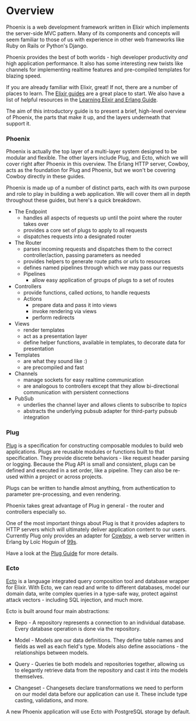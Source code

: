 # Overview

Phoenix is a web development framework written in Elixir which implements the server-side MVC pattern. Many of its components and concepts will seem familiar to those of us with experience in other web frameworks like Ruby on Rails or Python's Django.

Phoenix provides the best of both worlds - high developer productivity _and_ high application performance. It also has some interesting new twists like channels for implementing realtime features and pre-compiled templates for blazing speed.

If you are already familiar with Elixir, great! If not, there are a number of places to learn. The [Elixir guides](http://elixir-lang.org/getting-started/introduction.html) are a great place to start. We also have a list of helpful resources in the [Learning Elixir and Erlang Guide](http://www.phoenixframework.org/docs/learning-elixir-and-erlang).

The aim of this introductory guide is to present a brief, high-level overview of Phoenix, the parts that make it up, and the layers underneath that support it.

### Phoenix

Phoenix is actually the top layer of a multi-layer system designed to be modular and flexible. The other layers include Plug, and Ecto, which we will cover right after Phoenix in this overview. The Erlang HTTP server, Cowboy, acts as the foundation for Plug and Phoenix, but we won't be covering Cowboy directly in these guides.

Phoenix is made up of a number of distinct parts, each with its own purpose and role to play in building a web application. We will cover them all in depth throughout these guides, but here's a quick breakdown.

- The Endpoint
  - handles all aspects of requests up until the point where the router takes over
  - provides a core set of plugs to apply to all requests
  - dispatches requests into a designated router
- The Router
  - parses incoming requests and dispatches them to the correct controller/action, passing parameters as needed
  - provides helpers to generate route paths or urls to resources
  - defines named pipelines through which we may pass our requests
  - Pipelines
    - allow easy application of groups of plugs to a set of routes
- Controllers
  - provide functions, called *actions*, to handle requests
  - Actions
    - prepare data and pass it into views
    - invoke rendering via views
    - perform redirects
- Views
  - render templates
  - act as a presentation layer
  - define helper functions, available in templates, to decorate data for presentation
- Templates
  - are what they sound like :)
  - are precompiled and fast
- Channels
  - manage sockets for easy realtime communication
  - are analogous to controllers except that they allow bi-directional communication with persistent connections
- PubSub
  - underlies the channel layer and allows clients to subscribe to *topics*
  - abstracts the underlying pubsub adapter for third-party pubsub integration

### Plug

[Plug](http://hexdocs.pm/plug/) is a specification for constructing composable modules to build web applications. Plugs are reusable modules or functions built to that specification. They provide discrete behaviors - like request header parsing or logging. Because the Plug API is small and consistent, plugs can be defined and executed in a set order, like a pipeline. They can also be re-used within a project or across projects.

Plugs can be written to handle almost anything, from authentication to parameter pre-processing, and even rendering.

Phoenix takes great advantage of Plug in general - the router and controllers especially so.

One of the most important things about Plug is that it provides adapters to HTTP servers which will ultimately deliver application content to our users. Currently Plug only provides an adapter for [Cowboy](https://github.com/ninenines/cowboy), a web server written in Erlang by Loïc Hoguin of [99s](http://ninenines.eu/).

Have a look at the [Plug Guide](http://www.phoenixframework.org/docs/understanding-plug) for more details.

### Ecto

[Ecto](http://hexdocs.pm/ecto) is a language integrated query composition tool and database wrapper for Elixir. With Ecto, we can read and write to different databases, model our domain data, write complex queries in a type-safe way, protect against attack vectors - including SQL injection, and much more.

Ecto is built around four main abstractions:

* Repo - A repository represents a connection to an individual database. Every database operation is done via the repository.

* Model - Models are our data definitions. They define table names and fields as well as each field's type. Models also define associations - the relationships between models.

* Query - Queries tie both models and repositories together, allowing us to elegantly retrieve data from the repository and cast it into the models themselves.

* Changeset - Changesets declare transformations we need to perform on our model data before our application can use it. These include type casting, validations, and more.

A new Phoenix application will use Ecto with PostgreSQL storage by default.
